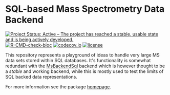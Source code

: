 # SQL-based Mass Spectrometry Data Backend

[![Project Status: Active – The project has reached a stable, usable state and is being actively developed.](https://www.repostatus.org/badges/latest/active.svg)](https://www.repostatus.org/#active)
[![R-CMD-check-bioc](https://github.com/RforMassSpectrometry/MsqlBackend/workflows/R-CMD-check-bioc/badge.svg)](https://github.com/RforMassSpectrometry/MsqlBackend/actions?query=workflow%3AR-CMD-check-bioc)
[![codecov.io](http://codecov.io/github/RforMassSpectrometry/MsqlBackend/coverage.svg?branch=main)](http://codecov.io/github/RforMassSpectrometry/MsqlBackend?branch=main)
[![license](https://img.shields.io/badge/license-Artistic--2.0-brightgreen.svg)](https://opensource.org/licenses/Artistic-2.0)

This repository represents a playground of ideas to handle very large MS data
sets stored within SQL databases. It's functionality is somewhat redundant with
the [MsBackendSql](https://github.com/RforMassSpectrometry/MsBackendSql) backend
which is however thought to be a *stable* and working backend, while this is
mostly used to test the limits of SQL backed data representations.

For more information see the package
[homepage](https://github.com/RforMassSpectrometry/MsqlBackend).
